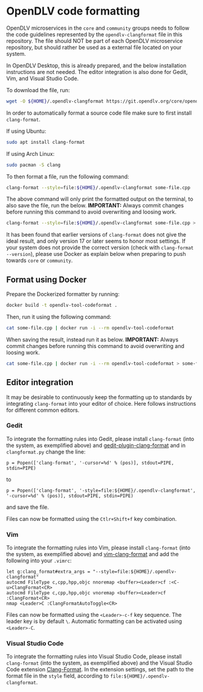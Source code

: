 # OpenDLV code formatting

OpenDLV microservices in the `core` and `community` groups needs to follow the
code guidelines represented by the `opendlv-clangformat` file in this repository.
The file should NOT be part of each OpenDLV microservice repository, but should
rather be used as a external file located on your system.

In OpenDLV Desktop, this is already prepared, and the below installation
instructions are not needed. The editor integration is also done for Gedit, Vim,
and Visual Studio Code.

To download the file, run:

```bash
wget -O ${HOME}/.opendlv-clangformat https://git.opendlv.org/core/opendlv-template-microservice/-/raw/main/format/opendlv-clangformat
```

In order to automatically format a source code file make sure to first install
`clang-format`.

If using Ubuntu:
```bash
sudo apt install clang-format
```

If using Arch Linux:
```bash
sudo pacman -S clang
```

To then format a file, run the following command:
```bash
clang-format --style=file:${HOME}/.opendlv-clangformat some-file.cpp
```

The above command will only print the formatted output on the terminal, to
also save the file, run the below. __IMPORTANT:__ Always commit changes before
running this command to avoid overwriting and loosing work.
```bash
clang-format --style=file:${HOME}/.opendlv-clangformat some-file.cpp > some-file.cpp
```

It has been found that earlier versions of `clang-format` does not give the
ideal result, and only version 17 or later seems to honor most settings. If your
system does not provide the correct version
(check with `clang-format --version`), please use Docker as explain below when
preparing to push towards `core` or `community`.

## Format using Docker

Prepare the Dockerized formatter by running:
```bash
docker build -t opendlv-tool-codeformat .
```

Then, run it using the following command:
```bash
cat some-file.cpp | docker run -i --rm opendlv-tool-codeformat
```

When saving the result, instead run it as below. __IMPORTANT:__ Always commit
changes before running this command to avoid overwriting and loosing work.
```bash
cat some-file.cpp | docker run -i --rm opendlv-tool-codeformat > some-file.cpp
```

## Editor integration

It may be desirable to continuously keep the formatting up to standards by
integrating `clang-format` into your editor of choice. Here follows instructions
for different common editors.

### Gedit

To integrate the formatting rules into Gedit, please install `clang-format`
(into the system, as exemplified above) and
[gedit-plugin-clang-format](https://github.com/footballhead/gedit-plugin-clang-format)
and in `clangformat.py` change the line:
```
p = Popen(['clang-format', '-cursor=%d' % (pos)], stdout=PIPE, stdin=PIPE)
```
to
```
p = Popen(['clang-format', '-style=file:${HOME}/.opendlv-clangformat', '-cursor=%d' % (pos)], stdout=PIPE, stdin=PIPE)
```
and save the file.

Files can now be formatted using the `Ctlr+Shift+f` key combination.

### Vim

To integrate the formatting rules into Vim, please install `clang-format`
(into the system, as exemplified above) and
[vim-clang-format](https://github.com/rhysd/vim-clang-format) and add the
following into your `.vimrc`:
```
let g:clang_format#extra_args = "--style=file:${HOME}/.opendlv-clangformat"
autocmd FileType c,cpp,hpp,objc nnoremap <buffer><Leader>cf :<C-u>ClangFormat<CR>
autocmd FileType c,cpp,hpp,objc vnoremap <buffer><Leader>cf :ClangFormat<CR>
nmap <Leader>C :ClangFormatAutoToggle<CR>
```

Files can now be formatted using the `<Leader>-c-f` key sequence. The leader
key is by default `\`. Automatic formatting can be activated using `<Leader>-C`.

### Visual Studio Code

To integrate the formatting rules into Visual Studio Code, please install
`clang-format` (into the system, as exemplified above) and the Visual Studio
Code extension
[Clang-Format](https://marketplace.visualstudio.com/items?itemName=xaver.clang-format).
In the extension settings, set the path to the format file in the `style`
field, according to `file:${HOME}/.opendlv-clangformat`.

